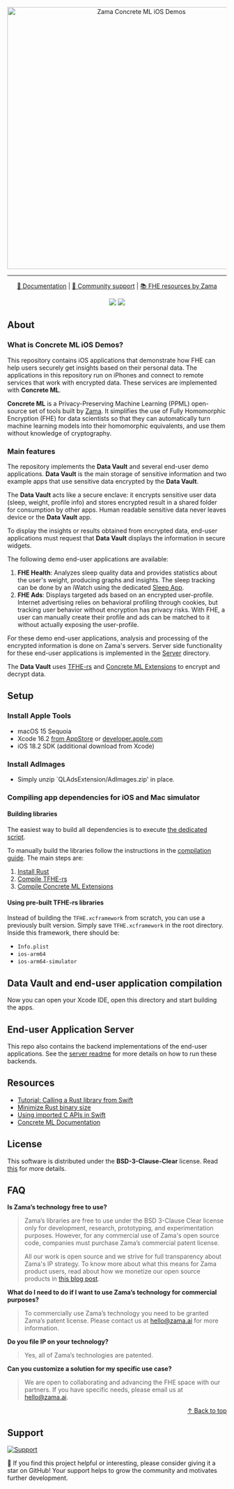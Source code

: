 <p align="center">
<!-- product name logo -->
<picture>
  <source media="(prefers-color-scheme: dark)" srcset="Docs/logo_dark.png">
  <source media="(prefers-color-scheme: light)" srcset="Docs/logo_light.png">
  <img width=600 alt="Zama Concrete ML iOS Demos">
</picture>
</p>

<hr>

<p align="center">
  <a href="https://docs.zama.ai/concrete-ml"> 📒 Documentation</a> | <a href="https://zama.ai/community"> 💛 Community support</a> | <a href="https://github.com/zama-ai/awesome-zama"> 📚 FHE resources by Zama</a>
</p>

<p align="center">
  <a href="LICENSE"><img src="https://img.shields.io/badge/License-BSD--3--Clause--Clear-%23ffb243?style=flat-square"></a>
  <a href="https://github.com/zama-ai/bounty-program"><img src="https://img.shields.io/badge/Contribute-Zama%20Bounty%20Program-%23ffd208?style=flat-square"></a>
</p>

## About

### What is Concrete ML iOS Demos?

This repository contains iOS applications that demonstrate 
how FHE can help users securely get insights based on their personal
data. The applications in this repository run on iPhones and connect to remote services that work with encrypted data. These services are implemented with **Concrete ML**.

**Concrete ML** is a Privacy-Preserving Machine Learning (PPML) open-source set of tools built by [Zama](https://github.com/zama-ai). It simplifies the use of Fully Homomorphic Encryption (FHE) for data scientists so that they can automatically turn machine learning models into their homomorphic equivalents, and use them without knowledge of cryptography.


### Main features

The repository implements the **Data Vault** and several end-user demo applications. **Data Vault** is the main storage of sensitive information and two example apps that use sensitive data encrypted by the **Data Vault**.

The **Data Vault** acts like a secure enclave: it encrypts sensitive user data (sleep, weight, profile info) and stores encrypted result in a shared folder for consumption by other apps. Human readable sensitive data never leaves device or the **Data Vault** app. 

To display the insights or results obtained from encrypted data, end-user applications must request that **Data Vault** displays the information in secure widgets. 

The following demo end-user applications are available:

1. **FHE Health**: Analyzes sleep quality data and provides statistics about the user's weight, producing graphs and insights. The sleep tracking can be done by an iWatch using the dedicated [Sleep App](https://support.apple.com/guide/watch/track-your-sleep-apd830528336/watchos).
1. **FHE Ads**: Displays targeted ads based on an encrypted user-profile. Internet advertising relies on behavioral profiling through cookies, but tracking user behavior without encryption has privacy risks. With FHE, a user can manually create their profile and ads can be matched to it without actually exposing the user-profile.

For these demo end-user applications, analysis and processing of the encrypted information is done on Zama's servers. Server side functionality for these end-user applications is implemented in the [Server](Server/README.md) directory.

The **Data Vault** uses [TFHE-rs](https://github.com/zama-ai/tfhe-rs) and  [Concrete ML Extensions](https://github.com/zama-ai/concrete-ml-extensions) to encrypt and decrypt data.

## Setup

### Install Apple Tools
- macOS 15 Sequoia
- Xcode 16.2 [from AppStore](https://apps.apple.com/fr/app/xcode/id497799835) or [developer.apple.com](https://developer.apple.com/download/applications/)
- iOS 18.2 SDK (additional download from Xcode)

### Install AdImages
- Simply unzip `QLAdsExtension/AdImages.zip' in place.

### Compiling app dependencies for iOS and Mac simulator

#### Building libraries

The easiest way to build all dependencies is to execute [the dedicated script](./setup_tfhe_xcframework.sh). 

To manually build the libraries follow the instructions in the [compilation guide](./COMPILING.md). The main steps are:

1. [Install Rust](COMPILING.md#1-install-rust)
1. [Compile TFHE-rs](COMPILING.md#2-compile-tfhe-rs-for-use-in-swift) 
1. [Compile Concrete ML Extensions](COMPILING.md#3-compile-concrete-ml-extensions-for-use-in-swift)

#### Using pre-built TFHE-rs libraries

Instead of building the `TFHE.xcframework` from scratch, you can use a previously built version. Simply save `TFHE.xcframework` in the root directory. Inside this framework, there should be:
- `Info.plist`
- `ios-arm64`
- `ios-arm64-simulator`

## Data Vault and end-user application compilation

Now you can open your Xcode IDE, open this directory and start building the apps.

## End-user Application Server
This repo also contains the backend implementations of the end-user applications. See the [server readme](Server/README.md) for more details on how to run these backends. 

## Resources
- [Tutorial: Calling a Rust library from Swift](https://medium.com/@kennethyoel/a-swiftly-oxidizing-tutorial-44b86e8d84f5)
- [Minimize Rust binary size](https://github.com/johnthagen/min-sized-rust)
- [Using imported C APIs in Swift](https://developer.apple.com/documentation/swift/imported-c-and-objective-c-apis)
- [Concrete ML Documentation](https://docs.zama.ai/concrete-ml)

## License

This software is distributed under the **BSD-3-Clause-Clear** license. Read [this](LICENSE) for more details.

## FAQ

**Is Zama’s technology free to use?**

> Zama’s libraries are free to use under the BSD 3-Clause Clear license only for development, research, prototyping, and experimentation purposes. However, for any commercial use of Zama's open source code, companies must purchase Zama’s commercial patent license.
>
> All our work is open source and we strive for full transparency about Zama's IP strategy. To know more about what this means for Zama product users, read about how we monetize our open source products in [this blog post](https://www.zama.ai/post/open-source).

**What do I need to do if I want to use Zama’s technology for commercial purposes?**

> To commercially use Zama’s technology you need to be granted Zama’s patent license. Please contact us at hello@zama.ai for more information.

**Do you file IP on your technology?**

> Yes, all of Zama’s technologies are patented.

**Can you customize a solution for my specific use case?**

> We are open to collaborating and advancing the FHE space with our partners. If you have specific needs, please email us at hello@zama.ai.

<p align="right">
  <a href="#about" > ↑ Back to top </a>
</p>

## Support

<a target="_blank" href="https://zama.ai/community-channels">
<picture>
  <source media="(prefers-color-scheme: dark)" srcset="https://github.com/zama-ai/concrete-ml/assets/157474013/86502167-4ea4-49e9-a881-0cf97d141818">
  <source media="(prefers-color-scheme: light)" srcset="https://github.com/zama-ai/concrete-ml/assets/157474013/3dcf41e2-1c00-471b-be53-2c804879b8cb">
  <img alt="Support">
</picture>
</a>

🌟 If you find this project helpful or interesting, please consider giving it a star on GitHub! Your support helps to grow the community and motivates further development.